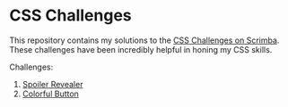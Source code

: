 # CSS Challenges

This repository contains my solutions to the [CSS Challenges on Scrimba](https://v2.scrimba.com/css-challenges-c02p). These challenges have been incredibly helpful in honing my CSS skills.

Challenges: 

1. [Spoiler Revealer](https://github.com/MahmoodHashem/css-challenges/tree/main/spoiler-revealer)
2. [Colorful Button]( https://github.com/MahmoodHashem/css-challenges/main/colorful-btn)
